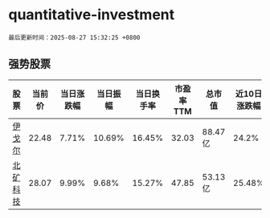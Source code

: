 # quantitative-investment

`最后更新时间：2025-08-27 15:32:25 +0800`

## 强势股票

|股票|当前价|当日涨跌幅|当日振幅|当日换手率|市盈率TTM|总市值|近10日涨跌幅|
|----|----|----|----|----|----|----|----|
|[伊戈尔](https://xueqiu.com/S/SZ002922)|22.48|7.71%|10.69%|16.45%|32.03|88.47亿|24.2%|
|[北矿科技](https://xueqiu.com/S/SH600980)|28.07|9.99%|9.68%|15.27%|47.85|53.13亿|25.48%|
